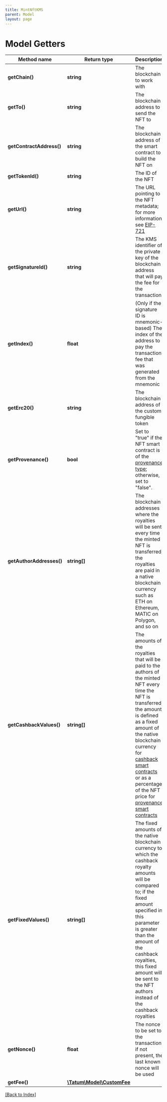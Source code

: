 ```yaml
---
title: MintNftKMS
parent: Model
layout: page
---
```


# Model Getters

Method name | Return type | Description | Notes
------------ | ------------- | ------------- | -------------
**getChain()** | **string** | The blockchain to work with |
**getTo()** | **string** | The blockchain address to send the NFT to |
**getContractAddress()** | **string** | The blockchain address of the smart contract to build the NFT on |
**getTokenId()** | **string** | The ID of the NFT |
**getUrl()** | **string** | The URL pointing to the NFT metadata; for more information, see <a href="https://eips.ethereum.org/EIPS/eip-721#specification" target="_blank">EIP-721</a> |
**getSignatureId()** | **string** | The KMS identifier of the private key of the blockchain address that will pay the fee for the transaction |
**getIndex()** | **float** | (Only if the signature ID is mnemonic-based) The index of the address to pay the transaction fee that was generated from the mnemonic | [optional]
**getErc20()** | **string** | The blockchain address of the custom fungible token | [optional]
**getProvenance()** | **bool** | Set to "true" if the NFT smart contract is of the <a href="#operation/NftDeployErc721">provenance type</a>; otherwise, set to "false". | [optional]
**getAuthorAddresses()** | **string[]** | The blockchain addresses where the royalties will be sent every time the minted NFT is transferred; the royalties are paid in a native blockchain currency such as ETH on Ethereum, MATIC on Polygon, and so on | [optional]
**getCashbackValues()** | **string[]** | The amounts of the royalties that will be paid to the authors of the minted NFT every time the NFT is transferred; the amount is defined as a fixed amount of the native blockchain currency for <a href="#operation/NftDeployErc721">cashback smart contracts</a> or as a percentage of the NFT price for <a href="#operation/NftDeployErc721">provenance smart contracts</a> | [optional]
**getFixedValues()** | **string[]** | The fixed amounts of the native blockchain currency to which the cashback royalty amounts will be compared to; if the fixed amount specified in this parameter is greater than the amount of the cashback royalties, this fixed amount will be sent to the NFT authors instead of the cashback royalties | [optional]
**getNonce()** | **float** | The nonce to be set to the transaction; if not present, the last known nonce will be used | [optional]
**getFee()** | [**\Tatum\Model\CustomFee**](CustomFee.md) |  | [optional]

[[Back to Index]](../index.md)
